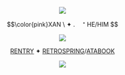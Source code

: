 <p align="center">
<img src="https://64.media.tumblr.com/55f300431dca95ea9b718b41173c90df/9daddf923761f6ec-98/s250x400/926aec431607bb76734ba5b9ade5702c87e995c3.gifv"/>
</p>
<p align="center">
$$\color{pink}XAN \  ✦ . 　⁺ HE/HIM $$ 
</p>
<p align="center">
<img src="https://64.media.tumblr.com/66fa3dd1154b183f6d40e3f9d207d0e9/9fc944b4c9670952-78/s400x600/173cb9d3cb15e686dd7a8c486ad9b3e3c556f4d9.gifv"/>
</p>

<div align="center">

  [RENTRY](https://rentry.co/weza)  ✦  [RETROSPRING](https://retrospring.net/@bloodycherryyy)/[ATABOOK](https://bloodycherryr.atabook.org)
<p align="center">
<img src="https://64.media.tumblr.com/55f300431dca95ea9b718b41173c90df/9daddf923761f6ec-98/s250x400/926aec431607bb76734ba5b9ade5702c87e995c3.gifv"/>
</p>

